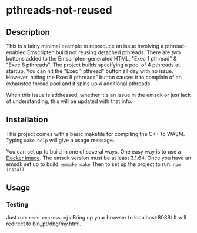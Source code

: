 # pthreads-not-reused

## Description
This is a fairly minimal example to reproduce an issue involving a pthread-enabled Emscripten build not reusing detached pthreads.
There are two buttons added to the Emscripten-generated HTML, "Exec 1 pthread" & "Exec 8 pthreads".  The project builds specifying
a pool of 4 pthreads at startup.  You can hit the "Exec 1 pthread" button all day with no issue.  However, hitting the Exec 8 pthreads"
button causes it to complain of an exhausted thread pool and it spins up 4 additional pthreads.

When this issue is addressed, whether it's an issue in the emsdk or just lack of understanding, this will be updated with that info.

## Installation
This project comes with a basic makefile for compiling the C++ to WASM.  Typing `make help` will give a usage message.

You can set up to build in one of several ways.  One easy way is to use a [Docker image](https://hub.docker.com/r/emscripten/emsdk/tags).  The emsdk version must be at least 3.1.64.
Once you have an emsdk set up to build:
`emmake make`
Then to set up the project to run:
`npm install`

## Usage
### Testing
Just run:
`node express.mjs`
Bring up your browser to localhost:8088/
It will redirect to bin_pt/dbg/my.html.
